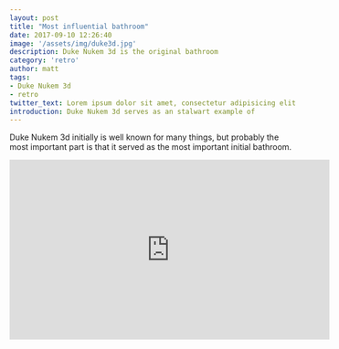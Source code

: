 ```yaml
---
layout: post
title: "Most influential bathroom"
date: 2017-09-10 12:26:40
image: '/assets/img/duke3d.jpg'
description: Duke Nukem 3d is the original bathroom
category: 'retro'
author: matt
tags:
- Duke Nukem 3d
- retro
twitter_text: Lorem ipsum dolor sit amet, consectetur adipisicing elit.
introduction: Duke Nukem 3d serves as an stalwart example of
---
```


Duke Nukem 3d initially is well known for many things, but probably the most important part is that it served as the most important initial bathroom.

<iframe width="560" height="315" src="https://www.youtube.com/embed/nJB8GdlG6UY" frameborder="0" allow="autoplay; encrypted-media" allowfullscreen></iframe>
